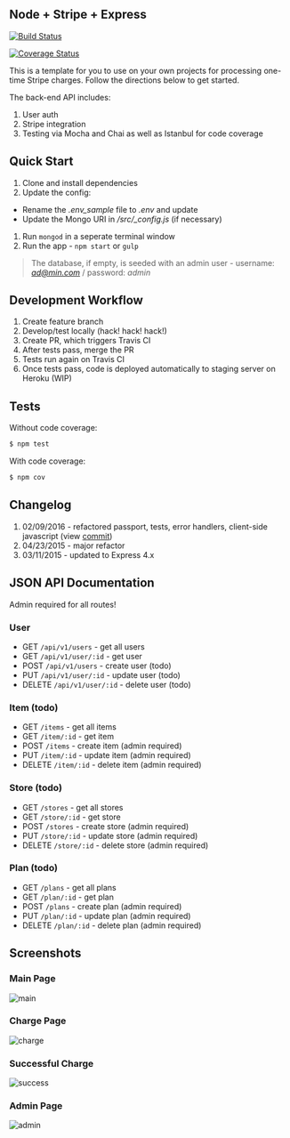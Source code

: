 ## Node + Stripe + Express

[![Build Status](https://travis-ci.org/mjhea0/node-stripe-charge.svg?branch=master)](https://travis-ci.org/mjhea0/node-stripe-charge)

[![Coverage Status](https://coveralls.io/repos/github/mjhea0/node-stripe-charge/badge.svg?branch=master)](https://coveralls.io/github/mjhea0/node-stripe-charge?branch=master)

This is a template for you to use on your own projects for processing one-time Stripe charges. Follow the directions below to get started.

The back-end API includes:

1. User auth
1. Stripe integration
1. Testing via Mocha and Chai as well as Istanbul for code coverage

## Quick Start

1. Clone and install dependencies
1. Update the config:
  - Rename the *.env_sample* file to *.env* and update
  - Update the Mongo URI in */src/_config.js* (if necessary)
1. Run `mongod` in a seperate terminal window
1. Run the app - `npm start` or `gulp`

> The database, if empty, is seeded with an admin user - username: *ad@min.com* / password: *admin*

## Development Workflow

1. Create feature branch
1. Develop/test locally (hack! hack! hack!)
1. Create PR, which triggers Travis CI
1. After tests pass, merge the PR
1. Tests run again on Travis CI
1. Once tests pass, code is deployed automatically to staging server on Heroku (WIP)

## Tests

Without code coverage:

```sh
$ npm test
```

With code coverage:

```sh
$ npm cov
```

## Changelog

1. 02/09/2016 - refactored passport, tests, error handlers, client-side javascript (view [commit](https://github.com/mjhea0/node-stripe-charge/commit/f32c6eb731dbf14b194ac07795671931100139b4))
1. 04/23/2015 - major refactor
1. 03/11/2015 - updated to Express 4.x

## JSON API Documentation

Admin required for all routes!

### User

- GET `/api/v1/users` - get all users
- GET `/api/v1/user/:id` - get user
- POST `/api/v1/users` - create user (todo)
- PUT `/api/v1/user/:id` - update user (todo)
- DELETE `/api/v1/user/:id` - delete user (todo)

### Item (todo)

- GET `/items` - get all items
- GET `/item/:id` - get item
- POST `/items` - create item (admin required)
- PUT `/item/:id` - update item (admin required)
- DELETE `/item/:id` - delete item (admin required)

### Store (todo)

- GET `/stores` - get all stores
- GET `/store/:id` - get store
- POST `/stores` - create store (admin required)
- PUT `/store/:id` - update store (admin required)
- DELETE `/store/:id` - delete store (admin required)

### Plan (todo)

- GET `/plans` - get all plans
- GET `/plan/:id` - get plan
- POST `/plans` - create plan (admin required)
- PUT `/plan/:id` - update plan (admin required)
- DELETE `/plan/:id` - delete plan (admin required)

## Screenshots

### Main Page

![main](https://raw.github.com/mjhea0/node-stripe-charge/master/images/main.png)

### Charge Page

![charge](https://raw.github.com/mjhea0/node-stripe-charge/master/images/charge.png)

### Successful Charge

![success](https://raw.github.com/mjhea0/node-stripe-charge/master/images/success.png)

### Admin Page

![admin](https://raw.github.com/mjhea0/node-stripe-charge/master/images/admin.png)
